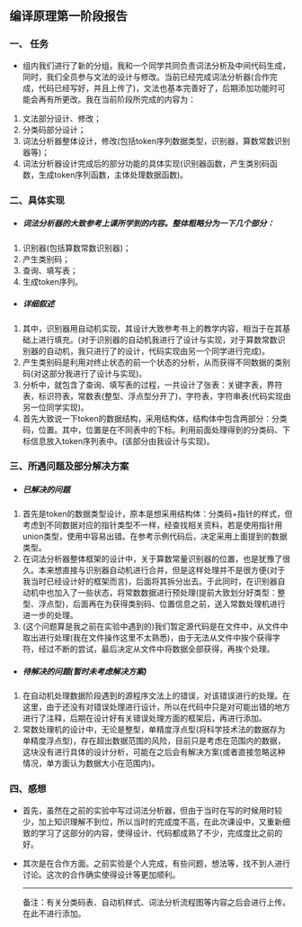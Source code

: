 ## 编译原理第一阶段报告
### 一、 任务
* 组内我们进行了新的分组，我和一个同学共同负责词法分析及中间代码生成，同时，我们全员参与文法的设计与修改。当前已经完成词法分析器(合作完成，代码已经写好，并且上传了)，文法也基本完善好了，后期添加功能时可能会再有所更改。我在当前阶段所完成的内容为：

1. 文法部分设计、修改；
2. 分类码部分设计；
3. 词法分析器整体设计，修改(包括token序列数据类型，识别器，算数常数识别器等)；
4. 词法分析器设计完成后的部分功能的具体实现(识别器函数，产生类别码函数，生成token序列函数，主体处理数据函数)。

### 二、具体实现
* ##### 词法分析器的大致参考上课所学到的内容。整体粗略分为一下几个部分：
 1. 识别器(包括算数常数识别器)；
 2. 产生类别码；
 3. 查询、填写表；
 4. 生成token序列。

*  ##### 详细叙述
 1. 其中，识别器用自动机实现，其设计大致参考书上的教学内容，相当于在其基础上进行填充。(对于识别器的自动机我进行了设计与实现，对于算数常数识别器的自动机，我只进行了的设计，代码实现由另一个同学进行完成)。
2. 产生类别码是利用对终止状态的前一个状态的分析，从而获得不同数据的类别码(对这部分我进行了设计与实现)。
3. 分析中，就包含了查询、填写表的过程，一共设计了张表：关键字表，界符表，标识符表，常数表(整型、浮点型分开了)，字符表，字符串表(代码实现由另一位同学实现)。
4. 首先大致说一下token的数据结构，采用结构体，结构体中包含两部分：分类码，位置。其中，位置是在不同表中的下标。利用前面处理得到的分类码、下标信息放入token序列表中。(该部分由我设计与实现)。
### 三、所遇问题及部分解决方案
* ##### 已解决的问题
1. 首先是token的数据类型设计，原本是想采用结构体：分类码+指针的样式，但考虑到不同数据对应的指针类型不一样，经查找相关资料，若是使用指针用union类型，使用中容易出错。在参考示例代码后，决定采用上面提到的数据类型。
2. 在词法分析器整体框架的设计中，关于算数常量识别器的位置，也是犹豫了很久。本来想直接与识别器自动机进行合并，但是这样处理并不是很方便(对于我当时已经设计好的框架而言)，后面将其拆分出去。于此同时，在识别器自动机中也加入了一些状态，将常数数据进行预处理(提前大致划分好类型：整型、浮点型)，后面再在为获得类别码、位置信息之前，送入常数处理机进行进一步的处理。
3. (这个问题算是我之前在实验中遇到的)我们暂定源代码是在文件中，从文件中取出进行处理(我在文件操作这里不太熟悉)，由于无法从文件中挨个获得字符，经过不断的尝试，最后决定从文件中将数据全部获得，再挨个处理。
* ##### 待解决的问题(暂时未考虑解决方案)
1. 在自动机处理数据阶段遇到的源程序文法上的错误，对该错误进行的处理。在这里，由于还没有对错误处理进行设计，所以在代码中只是对可能出错的地方进行了注释，后期在设计好有关错误处理方面的框架后，再进行添加。
2. 常数处理机的设计中，无论是整型，单精度浮点型(将科学技术法的数据存为单精度浮点型)，存在超出数据范围的风险，目前只是考虑在范围内的数据，这块没有进行具体的设计分析，可能在之后会有解决方案(或者直接忽略这种情况，单方面认为数据大小在范围内)。
### 四、感想
* 首先，虽然在之前的实验中写过词法分析器，但由于当时在写的时候用时较少，加上知识理解不到位，所以当时的完成度不高，在此次课设中，又重新细致的学习了这部分的内容，使得设计、代码都成熟了不少，完成度比之前的好。

* 其次是在合作方面。之前实验是个人完成，有些问题，想法等，找不到人进行讨论。这次的合作确实使得设计等更加顺利。

  ---

  备注：有关分类码表、自动机样式、词法分析流程图等内容之后会进行上传。在此不进行添加。